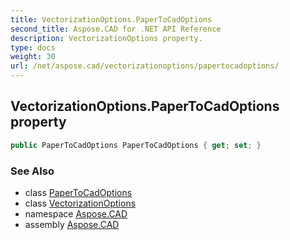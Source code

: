 ```yaml
---
title: VectorizationOptions.PaperToCadOptions
second_title: Aspose.CAD for .NET API Reference
description: VectorizationOptions property. 
type: docs
weight: 30
url: /net/aspose.cad/vectorizationoptions/papertocadoptions/
---
```

## VectorizationOptions.PaperToCadOptions property

```csharp
public PaperToCadOptions PaperToCadOptions { get; set; }
```

### See Also

* class [PaperToCadOptions](../../papertocadoptions/)
* class [VectorizationOptions](../)
* namespace [Aspose.CAD](../../../aspose.cad/)
* assembly [Aspose.CAD](../../../)


